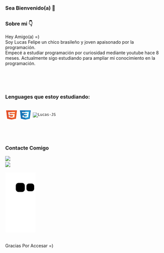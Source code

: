 ### Sea Bienvenido(a) 👋
##
### Sobre mi 👇

Hey Amigo(a) =)<br>
Soy Lucas Felipe un chico brasileño y joven apaisonado por la programación.<br>
Empecé a estudiar programación por curiosidad mediante youtube hace 8 meses. Actualmente sigo estudiando para ampliar mi conocimiento en la programación.
  
  </br>
  </br>
  </br>
  
  <div>
  
  ### Lenguages que estoy estudiando:
 
   <div style="display: inline_block"><br>
  <code><img align="center" alt="Lucas-HTML" height="30" width="40" src="https://raw.githubusercontent.com/devicons/devicon/master/icons/html5/html5-original.svg"></code>
  <code><img align="center" alt="Lucas-CSS" height="30" width="40" src="https://raw.githubusercontent.com/devicons/devicon/master/icons/css3/css3-original.svg"></code>
  <code><img align="center" alt="Lucas-JS" heigth="30" width="40" src="https://cdn.jsdelivr.net/gh/devicons/devicon/icons/javascript/javascript-plain.svg"/></code>
 
</br>
</br>
</div>

<div>
  
  </div>
  
###

  </br>
  
### Contacte Comigo
<div>
  <a href = "mailto:lucassfs2001@gmail.com"><img src="https://img.shields.io/badge/-Gmail-%23333?style=for-the-badge&logo=gmail&logoColor=white" target="_blank"></a>
  </br>
  <a href="https://www.linkedin.com/in/lucas-felipe-647371220/" target="_blank"><img src="https://img.shields.io/badge/-LinkedIn-%230077B5?style=for-the-badge&logo=linkedin&logoColor=white" target="_blank"></a>
 
  ![Snake animation](https://github.com/rafaballerini/rafaballerini/blob/output/github-contribution-grid-snake.svg)
  
  </div>

##
  
Gracias Por Accesar =)
